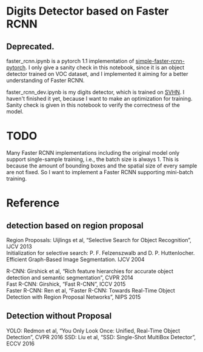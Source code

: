 # Digits Detector based on Faster RCNN
## **Deprecated**.

faster_rcnn.ipynb is a pytorch 1.1 implementation of [simple-faster-rcnn-pytorch](https://github.com/chenyuntc/simple-faster-rcnn-pytorch). I only give a sanity check in this notebook, since it is an object detector trained on VOC dataset, and I implemented it aiming for a better understanding of Faster RCNN.

faster_rcnn_dev.ipynb is my digits detector, which is trained on [SVHN](http://ufldl.stanford.edu/housenumbers/). I haven't finished it yet, because I want to make an optimization for training. Sanity check is given in this notebook to verify the correctness of the model.

# TODO
Many Faster RCNN implementations including the original model only support single-sample training, i.e., the batch size is always 1. This is because the amount of bounding boxes and the spatial size of every sample are not fixed. So I want to implement a Faster RCNN supporting mini-batch training.

# Reference
## detection based on region proposal
Region Proposals: Uijlings et al, “Selective Search for Object Recognition”, IJCV 2013  
Initialization for selective search: P. F. Felzenszwalb and D. P. Huttenlocher. Efficient Graph-Based Image Segmentation. IJCV 2004

R-CNN: Girshick et al, “Rich feature hierarchies for accurate object detection and semantic segmentation”, CVPR 2014  
Fast R-CNN: Girshick, “Fast R-CNN”, ICCV 2015  
Faster R-CNN: Ren et al, “Faster R-CNN: Towards Real-Time Object Detection with Region Proposal Networks”, NIPS 2015
	
## Detection without Proposal
YOLO: Redmon et al, “You Only Look Once: Unified, Real-Time Object Detection”, CVPR 2016
SSD: Liu et al, “SSD: Single-Shot MultiBox Detector”, ECCV 2016
